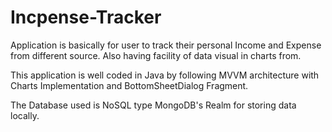 # Incpense-Tracker
Application is basically for user to track their personal Income and Expense from different source. Also having facility of data visual in charts from.

This application is well coded in Java by following MVVM architecture with Charts Implementation and BottomSheetDialog Fragment.

The Database used is NoSQL type MongoDB's Realm for storing data locally.
